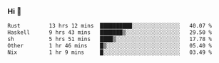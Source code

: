 ### Hi 👋

<!--START_SECTION:waka-->

```txt
Rust         13 hrs 12 mins  ██████████░░░░░░░░░░░░░░░   40.07 %
Haskell      9 hrs 43 mins   ███████▒░░░░░░░░░░░░░░░░░   29.50 %
sh           5 hrs 51 mins   ████▒░░░░░░░░░░░░░░░░░░░░   17.78 %
Other        1 hr 46 mins    █▒░░░░░░░░░░░░░░░░░░░░░░░   05.40 %
Nix          1 hr 9 mins     █░░░░░░░░░░░░░░░░░░░░░░░░   03.49 %
```

<!--END_SECTION:waka-->
